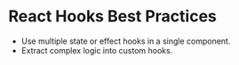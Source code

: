 # React Hooks Best Practices

- Use multiple state or effect hooks in a single component.
- Extract complex logic into custom hooks.